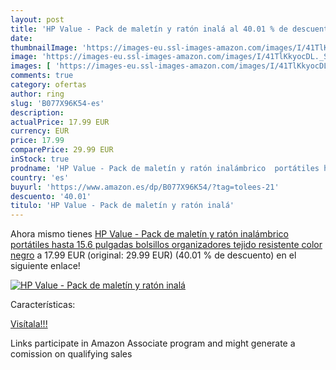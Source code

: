 ```yaml
---
layout: post
title: 'HP Value - Pack de maletín y ratón inalá al 40.01 % de descuento'
date: 
thumbnailImage: 'https://images-eu.ssl-images-amazon.com/images/I/41TlKkyocDL._SL200_.jpg'
image: 'https://images-eu.ssl-images-amazon.com/images/I/41TlKkyocDL._SL200_.jpg'
images: [ 'https://images-eu.ssl-images-amazon.com/images/I/41TlKkyocDL._SL200_.jpg' ]
comments: true
category: ofertas
author: ring
slug: 'B077X96K54-es'
description:
actualPrice: 17.99 EUR
currency: EUR
price: 17.99
comparePrice: 29.99 EUR
inStock: true
prodname: 'HP Value - Pack de maletín y ratón inalámbrico  portátiles hasta 15.6 pulgadas  bolsillos organizadores  tejido resistente   color negro'
country: 'es'
buyurl: 'https://www.amazon.es/dp/B077X96K54/?tag=tolees-21'
descuento: '40.01'
titulo: 'HP Value - Pack de maletín y ratón inalá'
---
```


Ahora mismo tienes [HP Value - Pack de maletín y ratón inalámbrico  portátiles hasta 15.6 pulgadas  bolsillos organizadores  tejido resistente   color negro](https://www.amazon.es/dp/B077X96K54/?tag=tolees-21) a 17.99 EUR (original: 29.99 EUR) (40.01 %  de descuento) en el siguiente enlace!

[![HP Value - Pack de maletín y ratón inalá](https://images-eu.ssl-images-amazon.com/images/I/41TlKkyocDL._SL200_.jpg)](https://www.amazon.es/dp/B077X96K54/?tag=tolees-21)

Características:


[Visítala!!!](https://www.amazon.es/dp/B077X96K54/?tag=tolees-21)

Links participate in Amazon Associate program and might generate a comission on qualifying sales
